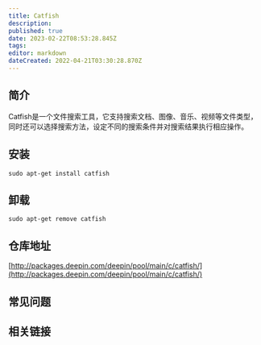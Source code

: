 ```yaml
---
title: Catfish
description: 
published: true
date: 2023-02-22T08:53:28.845Z
tags: 
editor: markdown
dateCreated: 2022-04-21T03:30:28.870Z
---
```


## 简介

Catfish是一个文件搜索工具，它支持搜索文档、图像、音乐、视频等文件类型，同时还可以选择搜索方法，设定不同的搜索条件并对搜索结果执行相应操作。

## 安装

`sudo apt-get install catfish`

## 卸载

`sudo apt-get remove catfish`

## 仓库地址

[http://packages.deepin.com/deepin/pool/main/c/catfish/](http://packages.deepin.com/deepin/pool/main/c/catfish/)

## 常见问题

## 相关链接
